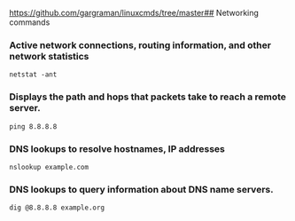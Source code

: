 https://github.com/gargraman/linuxcmds/tree/master## Networking commands
### Active network connections, routing information, and other network statistics
```
netstat -ant
```

### Displays the path and hops that packets take to reach a remote server.
```
ping 8.8.8.8
```

### DNS lookups to resolve hostnames, IP addresses
```
nslookup example.com
```

### DNS lookups to query information about DNS name servers.
```
dig @8.8.8.8 example.org 
```
